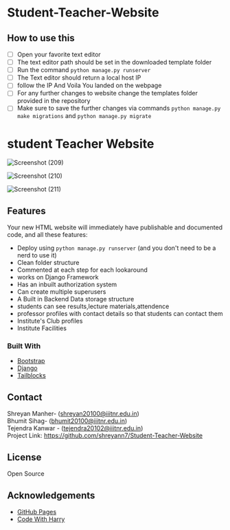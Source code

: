 # Student-Teacher-Website
## How to use this

- [ ] Open your favorite text editor 
 - [ ] The text editor path should be set in the downloaded template folder
 - [ ] Run the command ``` python manage.py runserver ```
 - [ ] The Text editor should return a local host IP
 - [ ] follow the IP And Voila You landed on the webpage
 - [ ] For any further changes to website change the templates folder provided in the repository
  - [ ] Make sure to save the further changes via commands ``` python manage.py make migrations ``` and ``` python manage.py migrate ```

# student Teacher Website
![Screenshot (209)](https://user-images.githubusercontent.com/86298991/123779090-6d737a80-d8ef-11eb-9fbc-3fa418894d2e.png)

![Screenshot (210)](https://user-images.githubusercontent.com/86298991/123779119-75cbb580-d8ef-11eb-88f5-cb7b5b6b0537.png)

![Screenshot (211)](https://user-images.githubusercontent.com/86298991/123779131-77957900-d8ef-11eb-865a-b6d1681b9680.png)

 
## Features

Your new HTML website will immediately have publishable and documented code, and all these features:

 - Deploy using `python manage.py runserver` (and you don't need to be a nerd to use it)
 - Clean folder structure
 - Commented at each step for each lookaround
 - works on Django Framework
 - Has an inbuilt authorization system
 - Can create multiple superusers
 - A Built in Backend Data storage structure
 - students can see results,lecture materials,attendence
 - professor profiles with contact details so that students can contact them
 - Institute's Club profiles
 - Institute Facilities
 
 ### Built With

* [Bootstrap](https://getbootstrap.com)
* [Django](https://www.djangoproject.com/)
* [Tailblocks](https://tailblocks.cc)


## Contact

Shreyan Manher- (shreyan20100@iiitnr.edu.in)  
Bhumit Sihag- (bhumit20100@iiitnr.edu.in)  
Tejendra Kanwar - (tejendra20102@iiitnr.edu.in)  
Project Link: https://github.com/shreyann7/Student-Teacher-Website



## License
Open Source


## Acknowledgements
* [GitHub Pages](https://pages.github.com)
* [Code With Harry](https://www.youtube.com/playlist?list=PLu0W_9lII9agiCUZYRsvtGTXdxkzPyItg)
